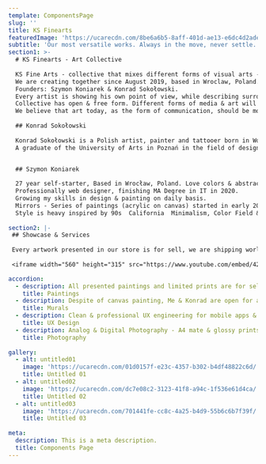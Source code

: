 ```yaml
---
template: ComponentsPage
slug: ''
title: KS Finearts
featuredImage: 'https://ucarecdn.com/8be6a6b5-8aff-401d-ae13-e6dc4d2ade97/'
subtitle: 'Our most versatile works. Always in the move, never settle.'
section1: >-
  # KS Finearts - Art Collective
  
  KS Fine Arts - collective that mixes different forms of visual arts - Painting, Mural Painting, Design & Photography.
  We are creating together since August 2019, based in Wroclaw, Poland. 
  Founders: Szymon Koniarek & Konrad Sokołowski.
  Every artist is showing his own point of view, while describing surrounding reality through the art of visuals.
  Collective has open & free form. Different forms of media & art will be presented on our site - without any frames & borders. 
  We believe that art today, as the form of communication, should be modern & based on diversity & emotions.  
  
  ## Konrad Sokołowski
  
  Konrad Sokołowski is a Polish artist, painter and tattooer born in Wolsztyn 1989. 
  A graduate of the University of Arts in Poznań in the field of design and product design. First steps in drawing and painting under the guidance of prof. Arkadiusz Marcinkowski and prof. Andrzej Łubowski. He deals with broadly understood visual painting, using various painting techniques as well as formats on which works are created. The carriers of his works are not only canvas, but also walls and surfaces of buildings, where easel painting often seems to penetrate directly into urban space, combines oil painting and graffiti art, using a variety of painting techniques. Since 2016, an active tattoo artist, creates his own cartoon and newschool designs, often referring to known cartoon characters, while reworking and modifying them in a fun, humorous and specific way. Such relationships also seem to apply to painted wall surfaces. The subject of works on canvas is everyday life, people, genre scenes, as well as many years of tradition and places with which the artist was associated from an early age.


  ## Szymon Koniarek
  
  27 year self-starter, Based in Wrocław, Poland. Love colors & abstraction.
  Professionally web designer, finishing MA Degree in IT in 2020. 
  Growing my skills in design & painting on daily basis. 
  Mirrors - Series of paintings (acrylic on canvas) started in early 2019.
  Style is heavy inspired by 90s  California  Minimalism, Color Field & Action Painting. Colorful, synthetic & abstract landscapes & shapes. 
  
section2: |-
 ## Showcase & Services
 
 Every artwork presented in our store is for sell, we are shipping worldwide, just ask us for price. Any piece is unique, signed on the backside & will be send yo you with certificate of authenticity & in the proper and safe package.
 
 <iframe width="560" height="315" src="https://www.youtube.com/embed/422fNYfaH8w" frameborder="0" allow="accelerometer; autoplay; encrypted-media; gyroscope; picture-in-picture" allowfullscreen></iframe>

accordion:
  - description: All presented paintings and limited prints are for sell. If you have an idea, or specific requirements - just drop us a line - we will be more than happy to create personalised & more personal stories through the art.
    title: Paintings
  - description: Despite of canvas painting, Me & Konrad are open for any kind of cooperation, or work related with large-format painting & street art, like murals. If You need more details, or you are looking for mentioned form of service - contact Us.
    title: Murals
  - description: Clean & professional UX engineering for mobile apps & websites. 
    title: UX Design
  - description: Analog & Digital Photography - A4 mate & glossy prints are available. Limited. Every piece will be numbered and signed on the backside.
    title: Photography
    
gallery:
  - alt: untitled01
    image: 'https://ucarecdn.com/01d0157f-e23c-4357-b302-b4df48822c6d/'
    title: Untitled 01
  - alt: untitled02
    image: 'https://ucarecdn.com/dc7e08c2-3123-41f8-a94c-1f536e61d4ca/'
    title: Untitled 02
  - alt: untitled03
    image: 'https://ucarecdn.com/701441fe-cc8c-4a25-b4d9-55b6c6b7f39f/'
    title: Untitled 03
    
meta:
  description: This is a meta description.
  title: Components Page
---
```

